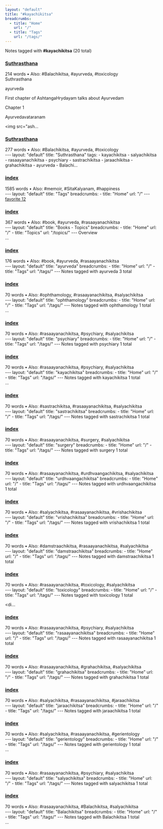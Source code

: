 ```yaml
---
layout: "default"
title: "#kayachikitsa"
breadcrumbs:
  - title: "Home"
    url: "/"
  - title: "Tags"
    url: "/tags/"
---
```

Notes tagged with **#kayachikitsa** (20 total)

<div class="note-grid">

<div class="note-card">
    <h3><a href="books/suthrasthana/">Suthrasthana</a></h3>
    <div class="note-meta">
        214 words
        • Also: #Balachikitsa, #ayurveda, #toxicology
    </div>
    <div class="note-excerpt">Suthrasthana

ayurveda

First chapter of AshtangaHrydayam talks about Ayurvedam

 Chapter 1

 Ayurvedavataranam

<!-- !imageashtangahrydayam/ayurvedavataranam.jpg -->
<img src="ash...</div>
</div>

<div class="note-card">
    <h3><a href="docs/books/suthrasthana/index/">Suthrasthana</a></h3>
    <div class="note-meta">
        277 words
        • Also: #Balachikitsa, #ayurveda, #toxicology
    </div>
    <div class="note-excerpt">---
layout: "default"
title: "Suthrasthana"
tags:
  - kayachikitsa
  - salyachikitsa
  - rasaayanachikitsa
  - psychiary
  - sastrachikitsa
  - jaraachikitsa
  - grahachikitsa
  - ayurveda
  - Balachi...</div>
</div>

<div class="note-card">
    <h3><a href="docs/tags/index/">index</a></h3>
    <div class="note-meta">
        1585 words
        • Also: #memoir, #SitaKalyanam, #happiness
    </div>
    <div class="note-excerpt">---
layout: "default"
title: "Tags"
breadcrumbs:
  - title: "Home"
    url: "/"
---
<div class="tag-cloud">
<a href="favorite/" class="tag" style="--tag-weight: 1.0">favorite 12</a>
<a href="progra...</div>
</div>

<div class="note-card">
    <h3><a href="docs/topics/books/index/">index</a></h3>
    <div class="note-meta">
        367 words
        • Also: #book, #ayurveda, #rasaayanachikitsa
    </div>
    <div class="note-excerpt">---
layout: "default"
title: "Books - Topics"
breadcrumbs:
  - title: "Home"
    url: "/"
  - title: "Topics"
    url: "/topics/"
---
 Overview

<div class="note-grid">

<div class="note-card">
    ...</div>
</div>

<div class="note-card">
    <h3><a href="docs/tags/ayurveda/index/">index</a></h3>
    <div class="note-meta">
        176 words
        • Also: #book, #ayurveda, #rasaayanachikitsa
    </div>
    <div class="note-excerpt">---
layout: "default"
title: "ayurveda"
breadcrumbs:
  - title: "Home"
    url: "/"
  - title: "Tags"
    url: "/tags/"
---
Notes tagged with ayurveda 3 total

<div class="note-grid">

<div cl...</div>
</div>

<div class="note-card">
    <h3><a href="docs/tags/ophthamology/index/">index</a></h3>
    <div class="note-meta">
        70 words
        • Also: #ophthamology, #rasaayanachikitsa, #salyachikitsa
    </div>
    <div class="note-excerpt">---
layout: "default"
title: "ophthamology"
breadcrumbs:
  - title: "Home"
    url: "/"
  - title: "Tags"
    url: "/tags/"
---
Notes tagged with ophthamology 1 total

<div class="note-grid">
...</div>
</div>

<div class="note-card">
    <h3><a href="docs/tags/psychiary/index/">index</a></h3>
    <div class="note-meta">
        70 words
        • Also: #rasaayanachikitsa, #psychiary, #salyachikitsa
    </div>
    <div class="note-excerpt">---
layout: "default"
title: "psychiary"
breadcrumbs:
  - title: "Home"
    url: "/"
  - title: "Tags"
    url: "/tags/"
---
Notes tagged with psychiary 1 total

<div class="note-grid">

<div ...</div>
</div>

<div class="note-card">
    <h3><a href="docs/tags/kayachikitsa/index/">index</a></h3>
    <div class="note-meta">
        70 words
        • Also: #rasaayanachikitsa, #psychiary, #salyachikitsa
    </div>
    <div class="note-excerpt">---
layout: "default"
title: "kayachikitsa"
breadcrumbs:
  - title: "Home"
    url: "/"
  - title: "Tags"
    url: "/tags/"
---
Notes tagged with kayachikitsa 1 total

<div class="note-grid">
...</div>
</div>

<div class="note-card">
    <h3><a href="docs/tags/sastrachikitsa/index/">index</a></h3>
    <div class="note-meta">
        70 words
        • Also: #sastrachikitsa, #rasaayanachikitsa, #salyachikitsa
    </div>
    <div class="note-excerpt">---
layout: "default"
title: "sastrachikitsa"
breadcrumbs:
  - title: "Home"
    url: "/"
  - title: "Tags"
    url: "/tags/"
---
Notes tagged with sastrachikitsa 1 total

<div class="note-gri...</div>
</div>

<div class="note-card">
    <h3><a href="docs/tags/surgery/index/">index</a></h3>
    <div class="note-meta">
        70 words
        • Also: #rasaayanachikitsa, #surgery, #salyachikitsa
    </div>
    <div class="note-excerpt">---
layout: "default"
title: "surgery"
breadcrumbs:
  - title: "Home"
    url: "/"
  - title: "Tags"
    url: "/tags/"
---
Notes tagged with surgery 1 total

<div class="note-grid">

<div clas...</div>
</div>

<div class="note-card">
    <h3><a href="docs/tags/urdhvaangachikitsa/index/">index</a></h3>
    <div class="note-meta">
        70 words
        • Also: #rasaayanachikitsa, #urdhvaangachikitsa, #salyachikitsa
    </div>
    <div class="note-excerpt">---
layout: "default"
title: "urdhvaangachikitsa"
breadcrumbs:
  - title: "Home"
    url: "/"
  - title: "Tags"
    url: "/tags/"
---
Notes tagged with urdhvaangachikitsa 1 total

<div class="...</div>
</div>

<div class="note-card">
    <h3><a href="docs/tags/vrishachikitsa/index/">index</a></h3>
    <div class="note-meta">
        70 words
        • Also: #salyachikitsa, #rasaayanachikitsa, #vrishachikitsa
    </div>
    <div class="note-excerpt">---
layout: "default"
title: "vrishachikitsa"
breadcrumbs:
  - title: "Home"
    url: "/"
  - title: "Tags"
    url: "/tags/"
---
Notes tagged with vrishachikitsa 1 total

<div class="note-gri...</div>
</div>

<div class="note-card">
    <h3><a href="docs/tags/damstraachikitsa/index/">index</a></h3>
    <div class="note-meta">
        70 words
        • Also: #damstraachikitsa, #rasaayanachikitsa, #salyachikitsa
    </div>
    <div class="note-excerpt">---
layout: "default"
title: "damstraachikitsa"
breadcrumbs:
  - title: "Home"
    url: "/"
  - title: "Tags"
    url: "/tags/"
---
Notes tagged with damstraachikitsa 1 total

<div class="note...</div>
</div>

<div class="note-card">
    <h3><a href="docs/tags/toxicology/index/">index</a></h3>
    <div class="note-meta">
        70 words
        • Also: #rasaayanachikitsa, #toxicology, #salyachikitsa
    </div>
    <div class="note-excerpt">---
layout: "default"
title: "toxicology"
breadcrumbs:
  - title: "Home"
    url: "/"
  - title: "Tags"
    url: "/tags/"
---
Notes tagged with toxicology 1 total

<div class="note-grid">

<di...</div>
</div>

<div class="note-card">
    <h3><a href="docs/tags/rasaayanachikitsa/index/">index</a></h3>
    <div class="note-meta">
        70 words
        • Also: #rasaayanachikitsa, #psychiary, #salyachikitsa
    </div>
    <div class="note-excerpt">---
layout: "default"
title: "rasaayanachikitsa"
breadcrumbs:
  - title: "Home"
    url: "/"
  - title: "Tags"
    url: "/tags/"
---
Notes tagged with rasaayanachikitsa 1 total

<div class="no...</div>
</div>

<div class="note-card">
    <h3><a href="docs/tags/grahachikitsa/index/">index</a></h3>
    <div class="note-meta">
        70 words
        • Also: #rasaayanachikitsa, #grahachikitsa, #salyachikitsa
    </div>
    <div class="note-excerpt">---
layout: "default"
title: "grahachikitsa"
breadcrumbs:
  - title: "Home"
    url: "/"
  - title: "Tags"
    url: "/tags/"
---
Notes tagged with grahachikitsa 1 total

<div class="note-grid"...</div>
</div>

<div class="note-card">
    <h3><a href="docs/tags/jaraachikitsa/index/">index</a></h3>
    <div class="note-meta">
        70 words
        • Also: #salyachikitsa, #rasaayanachikitsa, #jaraachikitsa
    </div>
    <div class="note-excerpt">---
layout: "default"
title: "jaraachikitsa"
breadcrumbs:
  - title: "Home"
    url: "/"
  - title: "Tags"
    url: "/tags/"
---
Notes tagged with jaraachikitsa 1 total

<div class="note-grid"...</div>
</div>

<div class="note-card">
    <h3><a href="docs/tags/gerientology/index/">index</a></h3>
    <div class="note-meta">
        70 words
        • Also: #salyachikitsa, #rasaayanachikitsa, #gerientology
    </div>
    <div class="note-excerpt">---
layout: "default"
title: "gerientology"
breadcrumbs:
  - title: "Home"
    url: "/"
  - title: "Tags"
    url: "/tags/"
---
Notes tagged with gerientology 1 total

<div class="note-grid">
...</div>
</div>

<div class="note-card">
    <h3><a href="docs/tags/salyachikitsa/index/">index</a></h3>
    <div class="note-meta">
        70 words
        • Also: #rasaayanachikitsa, #psychiary, #salyachikitsa
    </div>
    <div class="note-excerpt">---
layout: "default"
title: "salyachikitsa"
breadcrumbs:
  - title: "Home"
    url: "/"
  - title: "Tags"
    url: "/tags/"
---
Notes tagged with salyachikitsa 1 total

<div class="note-grid"...</div>
</div>

<div class="note-card">
    <h3><a href="docs/tags/balachikitsa/index/">index</a></h3>
    <div class="note-meta">
        70 words
        • Also: #rasaayanachikitsa, #Balachikitsa, #salyachikitsa
    </div>
    <div class="note-excerpt">---
layout: "default"
title: "Balachikitsa"
breadcrumbs:
  - title: "Home"
    url: "/"
  - title: "Tags"
    url: "/tags/"
---
Notes tagged with Balachikitsa 1 total

<div class="note-grid">
...</div>
</div>
</div>